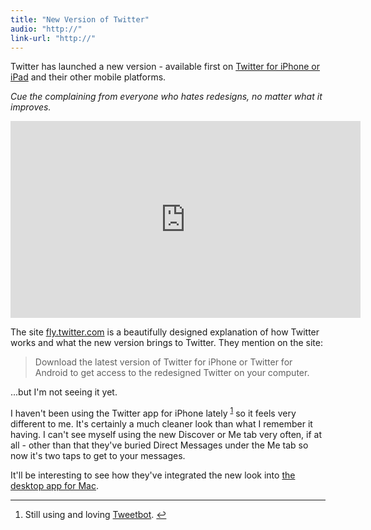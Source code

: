 ```yaml
---
title: "New Version of Twitter"
audio: "http://"
link-url: "http://"
---
```

<p>Twitter has launched a new version - available first on <a href="http://click.linksynergy.com/fs-bin/stat?id=6PFrOqNV4B8&offerid=146261&type=3&subid=0&tmpid=1826&RD_PARM1=http%253A%252F%252Fitunes.apple.com%252Fca%252Fapp%252Ftwitter%252Fid333903271%253Fmt%253D8%2526uo%253D4%2526partnerId%253D30" target="itunes_store">Twitter for iPhone or iPad</a> and their other mobile platforms.</p>
<p><em>Cue the complaining from everyone who hates redesigns, no matter what it improves.</em></p>
<div align="center"><iframe width="560" height="315" src="http://www.youtube.com/embed/0qqDy5BmYKE?rel=0&amp;hd=1" frameborder="0" allowfullscreen></iframe></div>
<p>The site <a href="http://fly.twitter.com/">fly.twitter.com</a> is a beautifully designed explanation of how Twitter works and what the new version brings to Twitter. They mention on the site:</p>
<blockquote><p>Download the latest version of Twitter for iPhone or Twitter for Android to get access to the redesigned Twitter on your computer.</p></blockquote>
<p>...but I'm not seeing it yet.</p>
<p>I haven't been using the Twitter app for iPhone lately <sup id="fnref-19883:1"><a href="#fn-19883:1" rel="footnote">1</a></sup> so it feels very different to me. It's certainly a much cleaner look than what I remember it having. I can't see myself using the new Discover or Me tab very often, if at all - other than that they've buried Direct Messages under the Me tab so now it's two taps to get to your messages.</p>
<p>It'll be interesting to see how they've integrated the new look into <a href="http://click.linksynergy.com/fs-bin/stat?id=6PFrOqNV4B8&offerid=146261&type=3&subid=0&tmpid=1826&RD_PARM1=http%253A%252F%252Fitunes.apple.com%252Fca%252Fapp%252Ftwitter%252Fid409789998%253Fmt%253D12%2526uo%253D4%2526partnerId%253D30" target="itunes_store">the desktop app for Mac</a>.</p>
<div class="footnotes">
<hr />
<ol>
<li id="fn-19883:1">
Still using and loving <a href="http://click.linksynergy.com/fs-bin/stat?id=6PFrOqNV4B8&offerid=146261&type=3&subid=0&tmpid=1826&RD_PARM1=http%253A%252F%252Fitunes.apple.com%252Fca%252Fapp%252F%252Fid428851691%253Fmt%253D8%2526uo%253D4%2526partnerId%253D30" target="itunes_store">Tweetbot</a>.&#160;<a href="#fnref-19883:1" rev="footnote">&#8617;</a>
</li>
</ol>
</div>

